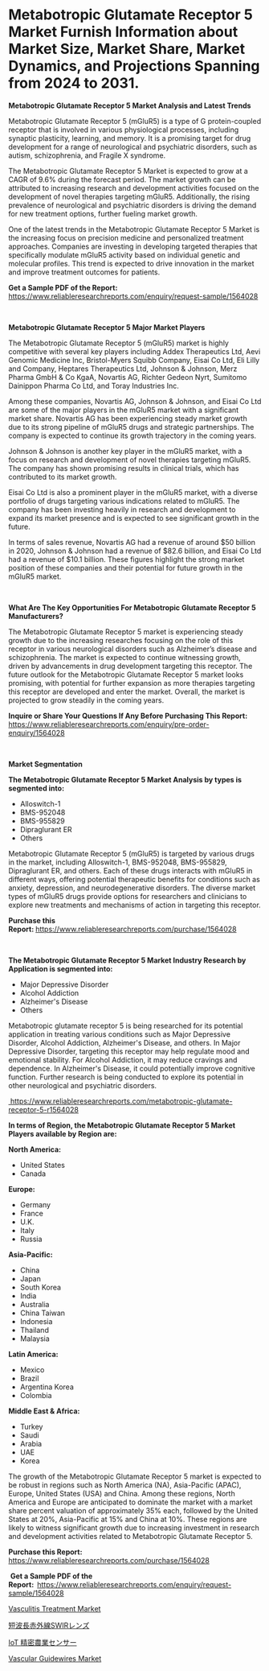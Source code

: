 <p><h1>Metabotropic Glutamate Receptor 5 Market Furnish Information about Market Size, Market Share, Market Dynamics, and Projections Spanning from 2024 to 2031.</h1></p><p><strong>Metabotropic Glutamate Receptor 5 Market Analysis and Latest Trends</strong></p>
<p><p>Metabotropic Glutamate Receptor 5 (mGluR5) is a type of G protein-coupled receptor that is involved in various physiological processes, including synaptic plasticity, learning, and memory. It is a promising target for drug development for a range of neurological and psychiatric disorders, such as autism, schizophrenia, and Fragile X syndrome.</p><p>The Metabotropic Glutamate Receptor 5 Market is expected to grow at a CAGR of 9.6% during the forecast period. The market growth can be attributed to increasing research and development activities focused on the development of novel therapies targeting mGluR5. Additionally, the rising prevalence of neurological and psychiatric disorders is driving the demand for new treatment options, further fueling market growth.</p><p>One of the latest trends in the Metabotropic Glutamate Receptor 5 Market is the increasing focus on precision medicine and personalized treatment approaches. Companies are investing in developing targeted therapies that specifically modulate mGluR5 activity based on individual genetic and molecular profiles. This trend is expected to drive innovation in the market and improve treatment outcomes for patients.</p></p>
<p><strong>Get a Sample PDF of the Report:&nbsp;</strong> <a href="https://www.reliableresearchreports.com/enquiry/request-sample/1564028">https://www.reliableresearchreports.com/enquiry/request-sample/1564028</a></p>
<p>&nbsp;</p>
<p><strong>Metabotropic Glutamate Receptor 5 Major Market Players</strong></p>
<p><p>The Metabotropic Glutamate Receptor 5 (mGluR5) market is highly competitive with several key players including Addex Therapeutics Ltd, Aevi Genomic Medicine Inc, Bristol-Myers Squibb Company, Eisai Co Ltd, Eli Lilly and Company, Heptares Therapeutics Ltd, Johnson & Johnson, Merz Pharma GmbH & Co KgaA, Novartis AG, Richter Gedeon Nyrt, Sumitomo Dainippon Pharma Co Ltd, and Toray Industries Inc.</p><p>Among these companies, Novartis AG, Johnson & Johnson, and Eisai Co Ltd are some of the major players in the mGluR5 market with a significant market share. Novartis AG has been experiencing steady market growth due to its strong pipeline of mGluR5 drugs and strategic partnerships. The company is expected to continue its growth trajectory in the coming years.</p><p>Johnson & Johnson is another key player in the mGluR5 market, with a focus on research and development of novel therapies targeting mGluR5. The company has shown promising results in clinical trials, which has contributed to its market growth.</p><p>Eisai Co Ltd is also a prominent player in the mGluR5 market, with a diverse portfolio of drugs targeting various indications related to mGluR5. The company has been investing heavily in research and development to expand its market presence and is expected to see significant growth in the future.</p><p>In terms of sales revenue, Novartis AG had a revenue of around $50 billion in 2020, Johnson & Johnson had a revenue of $82.6 billion, and Eisai Co Ltd had a revenue of $10.1 billion. These figures highlight the strong market position of these companies and their potential for future growth in the mGluR5 market.</p></p>
<p>&nbsp;</p>
<p><strong>What Are The Key Opportunities For Metabotropic Glutamate Receptor 5 Manufacturers?</strong></p>
<p><p>The Metabotropic Glutamate Receptor 5 market is experiencing steady growth due to the increasing researches focusing on the role of this receptor in various neurological disorders such as Alzheimer’s disease and schizophrenia. The market is expected to continue witnessing growth, driven by advancements in drug development targeting this receptor. The future outlook for the Metabotropic Glutamate Receptor 5 market looks promising, with potential for further expansion as more therapies targeting this receptor are developed and enter the market. Overall, the market is projected to grow steadily in the coming years.</p></p>
<p><strong>Inquire or Share Your Questions If Any Before Purchasing This Report:</strong> <a href="https://www.reliableresearchreports.com/enquiry/pre-order-enquiry/1564028">https://www.reliableresearchreports.com/enquiry/pre-order-enquiry/1564028</a></p>
<p>&nbsp;</p>
<p><strong>Market Segmentation</strong></p>
<p><strong>The Metabotropic Glutamate Receptor 5 Market Analysis by types is segmented into:</strong></p>
<p><ul><li>Alloswitch-1</li><li>BMS-952048</li><li>BMS-955829</li><li>Dipraglurant ER</li><li>Others</li></ul></p>
<p><p>Metabotropic Glutamate Receptor 5 (mGluR5) is targeted by various drugs in the market, including Alloswitch-1, BMS-952048, BMS-955829, Dipraglurant ER, and others. Each of these drugs interacts with mGluR5 in different ways, offering potential therapeutic benefits for conditions such as anxiety, depression, and neurodegenerative disorders. The diverse market types of mGluR5 drugs provide options for researchers and clinicians to explore new treatments and mechanisms of action in targeting this receptor.</p></p>
<p><strong>Purchase this Report:&nbsp;</strong><a href="https://www.reliableresearchreports.com/purchase/1564028">https://www.reliableresearchreports.com/purchase/1564028</a></p>
<p>&nbsp;</p>
<p><strong>The Metabotropic Glutamate Receptor 5 Market Industry Research by Application is segmented into:</strong></p>
<p><ul><li>Major Depressive Disorder</li><li>Alcohol Addiction</li><li>Alzheimer's Disease</li><li>Others</li></ul></p>
<p><p>Metabotropic glutamate receptor 5 is being researched for its potential application in treating various conditions such as Major Depressive Disorder, Alcohol Addiction, Alzheimer's Disease, and others. In Major Depressive Disorder, targeting this receptor may help regulate mood and emotional stability. For Alcohol Addiction, it may reduce cravings and dependence. In Alzheimer's Disease, it could potentially improve cognitive function. Further research is being conducted to explore its potential in other neurological and psychiatric disorders.</p></p>
<p><a href="https://www.reliableresearchreports.com/metabotropic-glutamate-receptor-5-r1564028">&nbsp;https://www.reliableresearchreports.com/metabotropic-glutamate-receptor-5-r1564028</a></p>
<p><strong>In terms of Region, the Metabotropic Glutamate Receptor 5 Market Players available by Region are:</strong></p>
<p>
    <p> <strong> North America: </strong>
        <ul>
            <li>United States</li>
            <li>Canada</li>
        </ul>
        </p> 
    <p> <strong> Europe: </strong>
        <ul>
            <li>Germany</li>
            <li>France</li>
            <li>U.K.</li>
            <li>Italy</li>
            <li>Russia</li>
        </ul>
        </p> 
    <p> <strong> Asia-Pacific: </strong>
        <ul>
            <li>China</li>
            <li>Japan</li>
            <li>South Korea</li>
            <li>India</li>
            <li>Australia</li>
            <li>China Taiwan</li>
            <li>Indonesia</li>
            <li>Thailand</li>
            <li>Malaysia</li>
        </ul>
        </p> 
    <p> <strong> Latin America: </strong>
        <ul>
            <li>Mexico</li>
            <li>Brazil</li>
            <li>Argentina Korea</li>
            <li>Colombia</li>
        </ul>
        </p> 
    <p> <strong> Middle East & Africa: </strong>
        <ul>
            <li>Turkey</li>
            <li>Saudi</li>
            <li>Arabia</li>
            <li>UAE</li>
            <li>Korea</li>
        </ul>
    </p>
    </p>
<p><p>The growth of the Metabotropic Glutamate Receptor 5 market is expected to be robust in regions such as North America (NA), Asia-Pacific (APAC), Europe, United States (USA) and China. Among these regions, North America and Europe are anticipated to dominate the market with a market share percent valuation of approximately 35% each, followed by the United States at 20%, Asia-Pacific at 15% and China at 10%. These regions are likely to witness significant growth due to increasing investment in research and development activities related to Metabotropic Glutamate Receptor 5.</p></p>
<p><strong>Purchase this Report: </strong><a href="https://www.reliableresearchreports.com/purchase/1564028">https://www.reliableresearchreports.com/purchase/1564028</a></p>
<p>&nbsp;<strong>Get a Sample PDF of the Report:&nbsp;&nbsp;</strong><a href="https://www.reliableresearchreports.com/enquiry/request-sample/1564028">https://www.reliableresearchreports.com/enquiry/request-sample/1564028</a></p>
<p><strong></strong></p>
<p><p><a href="https://github.com/sofayahoo2023/Market-Research-Report-List-5/blob/main/vasculitis-treatment-market.md">Vasculitis Treatment Market</a></p><p><a href="https://github.com/gfggqjbfys368009/Market-Research-Report-List-3/blob/main/3090351177546.md">短波長赤外線SWIRレンズ</a></p><p><a href="https://github.com/vlcostes/Market-Research-Report-List-2/blob/main/7513557177547.md">IoT 精密農業センサー</a></p><p><a href="https://github.com/niyotibauri9/Market-Research-Report-List-1/blob/main/vascular-guidewires-market.md">Vascular Guidewires Market</a></p></p>